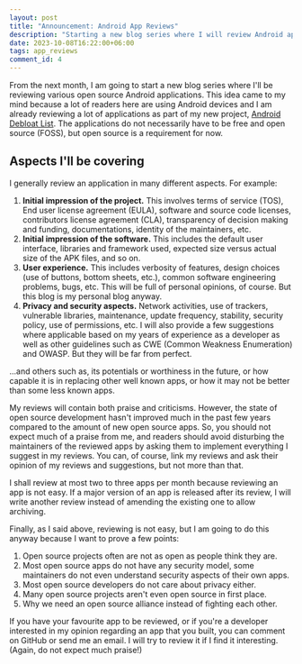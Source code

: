 ```yaml
---
layout: post
title: "Announcement: Android App Reviews"
description: "Starting a new blog series where I will review Android apps"
date: 2023-10-08T16:22:00+06:00
tags: app_reviews
comment_id: 4
---
```


From the next month, I am going to start a new blog series where I'll be
reviewing various open source Android applications. This idea came to my mind
because a lot of readers here are using Android devices and I am already
reviewing a lot of applications as part of my new project, [Android Debloat
List](https://github.com/MuntashirAkon/android-debloat-list). The applications
do not necessarily have to be free and open source (FOSS), but open source
is a requirement for now.

## Aspects I'll be covering

I generally review an application in many different aspects. For example:
1. **Initial impression of the project.** This involves terms of service (TOS),
   End user license agreement (EULA), software and source code licenses,
   contributors license agreement (CLA), transparency of decision making and
   funding, documentations, identity of the maintainers, etc.
2. **Initial impression of the software.** This includes the default user
   interface, libraries and framework used, expected size versus actual size of
   the APK files, and so on.
3. **User experience.** This includes verbosity of features, design choices
   (use of buttons, bottom sheets, etc.), common software engineering problems,
   bugs, etc. This will be full of personal opinions, of course. But this blog
   is my personal blog anyway.
4. **Privacy and security aspects.** Network activities, use of trackers,
   vulnerable libraries, maintenance, update frequency, stability, security
   policy, use of permissions, etc. I will also provide a few suggestions where
   applicable based on my years of experience as a developer as well as other
   guidelines such as CWE (Common Weakness Enumeration) and OWASP. But they
   will be far from perfect.

...and others such as, its potentials or worthiness in the future, or how
capable it is in replacing other well known apps, or how it may not be better
than some less known apps.

My reviews will contain both praise and criticisms. However, the state of open
source development hasn't improved much in the past few years compared to the
amount of new open source apps. So, you should not expect much of a praise from
me, and readers should avoid disturbing the maintainers of the reviewed apps by
asking them to implement everything I suggest in my reviews. You can, of 
course, link my reviews and ask their opinion of my reviews and suggestions,
but not more than that.

I shall review at most two to three apps per month because reviewing an app is
not easy. If a major version of an app is released after its review, I will
write another review instead of amending the existing one to allow archiving.

Finally, as I said above, reviewing is not easy, but I am going to do this
anyway because I want to prove a few points:
1. Open source projects often are not as open as people think they are.
2. Most open source apps do not have any security model, some maintainers do
   not even understand security aspects of their own apps.
3. Most open source developers do not care about privacy either.
4. Many open source projects aren't even open source in first place.
5. Why we need an open source alliance instead of fighting each other.


If you have your favourite app to be reviewed, or if you're a developer
interested in my opinion regarding an app that you built, you can comment on
GitHub or send me an email. I will try to review it if I find it interesting.
(Again, do not expect much praise!)